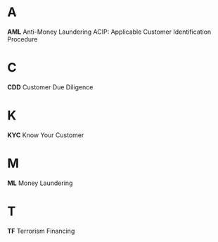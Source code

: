 # A
**AML** Anti-Money Laundering
ACIP: Applicable Customer Identification Procedure

# C
**CDD** Customer Due Diligence

# K
**KYC** Know Your Customer

# M
**ML** Money Laundering

# T
**TF**  Terrorism Financing
